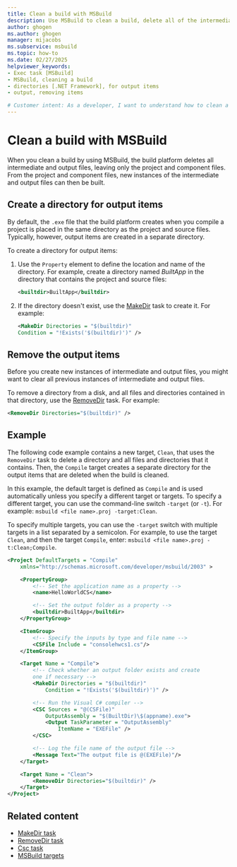 ```yaml
---
title: Clean a build with MSBuild
description: Use MSBuild to clean a build, delete all of the intermediate and output files, and leave only the project and component files.
author: ghogen
ms.author: ghogen
manager: mijacobs
ms.subservice: msbuild
ms.topic: how-to
ms.date: 02/27/2025
helpviewer_keywords:
- Exec task [MSBuild]
- MSBuild, cleaning a build
- directories [.NET Framework], for output items
- output, removing items

# Customer intent: As a developer, I want to understand how to clean a build by using MSBuild so that intermediate and output files are deleted.
---
```


# Clean a build with MSBuild

When you clean a build by using MSBuild, the build platform deletes all intermediate and output files, leaving only the project and component files. From the project and component files, new instances of the intermediate and output files can then be built.

## Create a directory for output items

By default, the `.exe` file that the build platform creates when you compile a project is placed in the same directory as the project and source files. Typically, however, output items are created in a separate directory.

To create a directory for output items:

1. Use the `Property` element to define the location and name of the directory. For example, create a directory named *BuiltApp* in the directory that contains the project and source files:

   ```xml
   <builtdir>BuiltApp</builtdir>
   ```

1. If the directory doesn't exist, use the [MakeDir](../msbuild/makedir-task.md) task to create it. For example:

   ```xml
   <MakeDir Directories = "$(builtdir)"
   Condition = "!Exists('$(builtdir)')" />
   ```

## Remove the output items

Before you create new instances of intermediate and output files, you might want to clear all previous instances of intermediate and output files.

To remove a directory from a disk, and all files and directories contained in that directory, use the [RemoveDir](../msbuild/removedir-task.md) task. For example:

```xml
<RemoveDir Directories="$(builtdir)" />
```

## Example

The following code example contains a new target, `Clean`, that uses the `RemoveDir` task to delete a directory and all files and directories that it contains. Then, the `Compile` target creates a separate directory for the output items that are deleted when the build is cleaned.

In this example, the default target is defined as `Compile` and is used automatically unless you specify a different target or targets. To specify a different target, you can use the command-line switch `-target` (or `-t`). For example: `msbuild <file name>.proj -target:Clean`.

To specify multiple targets, you can use the `-target` switch with multiple targets in a list separated by a semicolon. For example, to use the target `Clean`, and then the target `Compile`, enter: `msbuild <file name>.proj -t:Clean;Compile`.

```xml
<Project DefaultTargets = "Compile"
    xmlns="http://schemas.microsoft.com/developer/msbuild/2003" >

    <PropertyGroup>
        <!-- Set the application name as a property -->
        <name>HelloWorldCS</name>

        <!-- Set the output folder as a property -->
        <builtdir>BuiltApp</builtdir>
    </PropertyGroup>

    <ItemGroup>
        <!-- Specify the inputs by type and file name -->
        <CSFile Include = "consolehwcs1.cs"/>
    </ItemGroup>

    <Target Name = "Compile">
        <!-- Check whether an output folder exists and create
        one if necessary -->
        <MakeDir Directories = "$(builtdir)"
            Condition = "!Exists('$(builtdir)')" />

        <!-- Run the Visual C# compiler -->
        <CSC Sources = "@(CSFile)"
            OutputAssembly = "$(BuiltDir)\$(appname).exe">
            <Output TaskParameter = "OutputAssembly"
                ItemName = "EXEFile" />
        </CSC>

        <!-- Log the file name of the output file -->
        <Message Text="The output file is @(EXEFile)"/>
    </Target>

    <Target Name = "Clean">
        <RemoveDir Directories="$(builtdir)" />
    </Target>
</Project>
```

## Related content

- [MakeDir task](../msbuild/makedir-task.md)
- [RemoveDir task](../msbuild/removedir-task.md)
- [Csc task](../msbuild/csc-task.md)
- [MSBuild targets](../msbuild/msbuild-targets.md)
